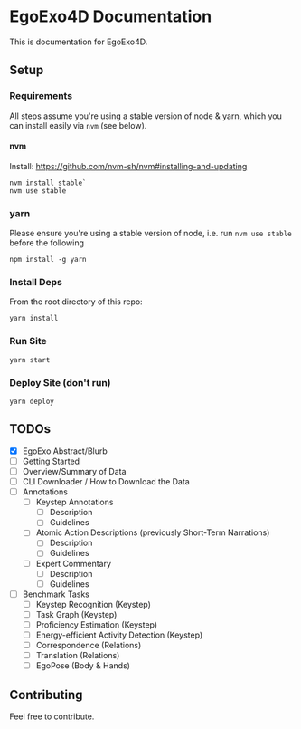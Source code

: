 # EgoExo4D Documentation

This is documentation for EgoExo4D.

## Setup

### Requirements

All steps assume you're using a stable version of node & yarn, which you can install easily via `nvm` (see below).

#### nvm

Install: https://github.com/nvm-sh/nvm#installing-and-updating

```
nvm install stable`
nvm use stable
```

### yarn

Please ensure you're using a stable version of node, i.e. run `nvm use stable` before the following

```
npm install -g yarn
```

### Install Deps

From the root directory of this repo:

```
yarn install
```

### Run Site

```
yarn start
```

### Deploy Site (don't run)

```
yarn deploy
```


## TODOs

- [x] EgoExo Abstract/Blurb
- [ ] Getting Started
- [ ] Overview/Summary of Data
- [ ] CLI Downloader / How to Download the Data
- [ ] Annotations
    - [ ] Keystep Annotations
        - [ ] Description
        - [ ] Guidelines
    - [ ] Atomic Action Descriptions (previously Short-Term Narrations)
        - [ ] Description
        - [ ] Guidelines
    - [ ] Expert Commentary
        - [ ] Description
        - [ ] Guidelines
- [ ] Benchmark Tasks
    - [ ] Keystep Recognition (Keystep)
    - [ ] Task Graph (Keystep)
    - [ ] Proficiency Estimation (Keystep)
    - [ ] Energy-efficient Activity Detection (Keystep)
    - [ ] Correspondence (Relations)
    - [ ] Translation (Relations)
    - [ ] EgoPose (Body & Hands)

## Contributing

Feel free to contribute.
